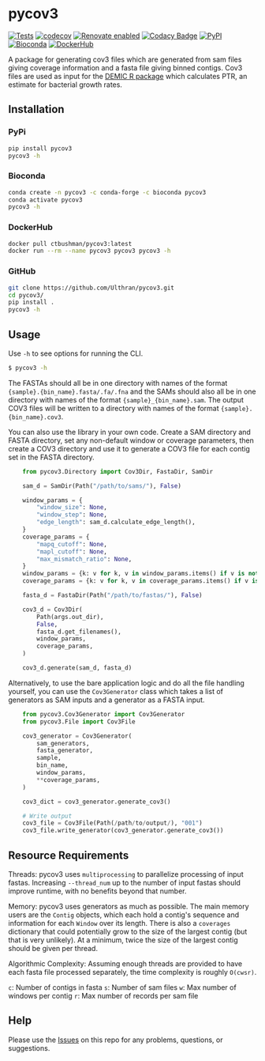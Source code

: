 # pycov3

[![Tests](https://github.com/Ulthran/pycov3/actions/workflows/pr.yml/badge.svg)](https://github.com/Ulthran/pycov3/actions/workflows/pr.yml)
[![codecov](https://codecov.io/gh/Ulthran/pycov3/graph/badge.svg?token=HH27P1FDM5)](https://codecov.io/gh/Ulthran/pycov3)
[![Renovate enabled](https://img.shields.io/badge/renovate-enabled-brightgreen.svg)](https://renovatebot.com/)
[![Codacy Badge](https://app.codacy.com/project/badge/Grade/a2c7aa4e154d4bae82246d5f950afa9c)](https://app.codacy.com/gh/Ulthran/pycov3/dashboard?utm_source=gh&utm_medium=referral&utm_content=&utm_campaign=Badge_grade)
[![PyPI](https://badge.fury.io/py/pycov3.svg)](https://pypi.org/project/pycov3/)
[![Bioconda](https://anaconda.org/bioconda/pycov3/badges/downloads.svg)](https://anaconda.org/bioconda/pycov3/)
[![DockerHub](https://img.shields.io/docker/pulls/ctbushman/pycov3)](https://hub.docker.com/repository/docker/ctbushman/pycov3/)

A package for generating cov3 files which are generated from sam files giving coverage information and a fasta file giving binned contigs. Cov3 files are used as input for the [DEMIC R package](https://github.com/Ulthran/DEMIC) which calculates PTR, an estimate for bacterial growth rates.

## Installation

### PyPi

```bash
pip install pycov3
pycov3 -h
```

### Bioconda

```bash
conda create -n pycov3 -c conda-forge -c bioconda pycov3
conda activate pycov3
pycov3 -h
```

### DockerHub

```bash
docker pull ctbushman/pycov3:latest
docker run --rm --name pycov3 pycov3 pycov3 -h
```

### GitHub

```bash
git clone https://github.com/Ulthran/pycov3.git
cd pycov3/
pip install .
pycov3 -h
```

## Usage

Use `-h` to see options for running the CLI.

```bash
$ pycov3 -h
```

The FASTAs should all be in one directory with names of the format `{sample}.{bin_name}.fasta/.fa/.fna` and the SAMs should also all be in one directory with names of the format `{sample}_{bin_name}.sam`. The output COV3 files will be written to a directory with names of the format `{sample}.{bin_name}.cov3`.

You can also use the library in your own code. Create a SAM directory and FASTA directory, set any non-default window or coverage parameters, then create a COV3 directory and use it to generate a COV3 file for each contig set in the FASTA directory.

```py
    from pycov3.Directory import Cov3Dir, FastaDir, SamDir

    sam_d = SamDir(Path("/path/to/sams/"), False)

    window_params = {
        "window_size": None,
        "window_step": None,
        "edge_length": sam_d.calculate_edge_length(),
    }
    coverage_params = {
        "mapq_cutoff": None,
        "mapl_cutoff": None,
        "max_mismatch_ratio": None,
    }
    window_params = {k: v for k, v in window_params.items() if v is not None}
    coverage_params = {k: v for k, v in coverage_params.items() if v is not None}

    fasta_d = FastaDir(Path("/path/to/fastas/"), False)

    cov3_d = Cov3Dir(
        Path(args.out_dir),
        False,
        fasta_d.get_filenames(),
        window_params,
        coverage_params,
    )

    cov3_d.generate(sam_d, fasta_d)
```

Alternatively, to use the bare application logic and do all the file handling yourself, you can use the `Cov3Generator` class which takes a list of generators as SAM inputs and a generator as a FASTA input.

```py
    from pycov3.Cov3Generator import Cov3Generator
    from pycov3.File import Cov3File

    cov3_generator = Cov3Generator(
        sam_generators,
        fasta_generator,
        sample,
        bin_name,
        window_params,
        **coverage_params,
    )

    cov3_dict = cov3_generator.generate_cov3()

    # Write output
    cov3_file = Cov3File(Path(/path/to/output/), "001")
    cov3_file.write_generator(cov3_generator.generate_cov3())
```

## Resource Requirements

Threads: pycov3 uses `multiprocessing` to parallelize processing of input fastas. Increasing `--thread_num` up to the number of input fastas should improve runtime, with no benefits beyond that number.

Memory: pycov3 uses generators as much as possible. The main memory users are the `Contig` objects, which each hold a contig's sequence and information for each `Window` over its length. There is also a `coverages` dictionary that could potentially grow to the size of the largest contig (but that is very unlikely). At a minimum, twice the size of the largest contig should be given per thread.

Algorithmic Complexity: Assuming enough threads are provided to have each fasta file processed separately, the time complexity is roughly `O(cwsr)`.

`c`: Number of contigs in fasta
`s`: Number of sam files
`w`: Max number of windows per contig
`r`: Max number of records per sam file

## Help

Please use the [Issues](https://github.com/Ulthran/pycov3/issues) on this repo for any problems, questions, or suggestions.